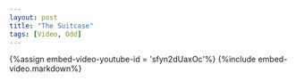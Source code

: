 ```yaml
---
layout: post
title: "The Suitcase"
tags: [Video, Odd]
---
```


{%assign embed-video-youtube-id = 'sfyn2dUaxOc'%}
{%include embed-video.markdown%}
